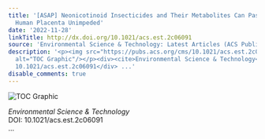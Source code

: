 ```yaml
---
title: '[ASAP] Neonicotinoid Insecticides and Their Metabolites Can Pass through the
  Human Placenta Unimpeded'
date: '2022-11-28'
linkTitle: http://dx.doi.org/10.1021/acs.est.2c06091
source: 'Environmental Science & Technology: Latest Articles (ACS Publications)'
description: '<p><img src="https://pubs.acs.org/cms/10.1021/acs.est.2c06091/asset/images/medium/es2c06091_0006.gif"
  alt="TOC Graphic"/></p><div><cite>Environmental Science & Technology</cite></div><div>DOI:
  10.1021/acs.est.2c06091</div> ...'
disable_comments: true
---
```

<p><img src="https://pubs.acs.org/cms/10.1021/acs.est.2c06091/asset/images/medium/es2c06091_0006.gif" alt="TOC Graphic"/></p><div><cite>Environmental Science & Technology</cite></div><div>DOI: 10.1021/acs.est.2c06091</div> ...